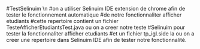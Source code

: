 #TestSelinuim \n
#on a utiliser Selinuim IDE extension de chrome afin de tester le fonctionnement automatique
#de notre fonctionnaliter afficher etudiants
#cette repertoire contient un fichier TesteAfficherEtudiantsTest.java ou on a creer notre teste 
#Selinuim pour tester la fonctionnaliter afficher etudiants
#et un fichier tp_igl.side la ou on a creer une repertoire dans Selinuim IDE afin de tester notre fonctionnalité.
